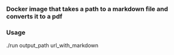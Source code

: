 ### Docker image that takes a path to a markdown file and converts it to a pdf

### Usage
./run output_path url_with_markdown
